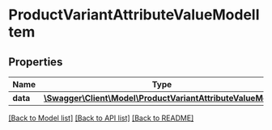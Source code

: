 # ProductVariantAttributeValueModelItem

## Properties
Name | Type | Description | Notes
------------ | ------------- | ------------- | -------------
**data** | [**\Swagger\Client\Model\ProductVariantAttributeValueModel**](ProductVariantAttributeValueModel.md) |  | [optional] 


[[Back to Model list]](../README.md#documentation-for-models) [[Back to API list]](../README.md#documentation-for-api-endpoints) [[Back to README]](../README.md)



